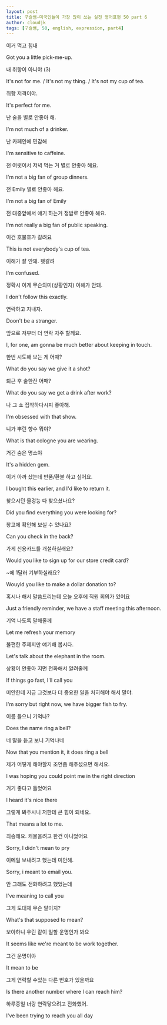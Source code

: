 ```yaml
---
layout: post
title: 구슬쌤-미국인들이 가장 많이 쓰는 실전 영어표현 50 part 6
author: cloudjk
tags: [구슬쌤, 50, english, expression, part4]
---
```


이거 먹고 힘내

Got you a little pick-me-up.

내 취향이 아니야 (3)

It's not for me. / It's not my thing. / It's not my cup of tea.

취향 저격이야.

It's perfect for me.

난 술을 별로 안좋아 해.

I'm not much of a drinker.

난 카페인에 민감해

I'm sensitive to caffeine.

전 여럿이서 저녁 먹는 거 별로 안좋아 해요.

I'm not a big fan of group dinners.

전 Emily 별로 안좋아 해요.

I'm not a big fan of Emily

전 대중앞에서 얘기 하는거 정밤로 안좋아 해요.

I'm not really a big fan of public speaking.

이건 호불호가 갈려요

This is not everybody's cup of tea.

이해가 잘 안돼. 헷갈려

I'm confused.

정확시 이게 무슨의미(상황인지) 이해가 안돼.

I don't follow this exactly.

연락하고 지내자.

Doon't be a stranger.

앞으로 저부터 더 연락 자주 할께요.

I, for one, am gonna be much better about keeping in touch.

한번 시도해 보는 게 어때?

What do you say we give it a shot?

퇴근 후 술한잔 어때?

What do you say we get a drink after work?

나 그 쇼 집착하다시피 좋아해.

I'm obsessed with that show.

니가 뿌린 향수 뭐야?

What is that cologne you are wearing.

거긴 숨은 명소야

It's a hidden gem.

이거 아까 샀는데 반품/환불 하고 싶어요.

I bought this earlier, and I'd like to return it.

찾으시던 물겅능 다 찾으셨나요?

Did you find everything you were looking for?

창고에 확인해 보실 수 있나요?

Can you check in the back?

가게 신용카드를 개설하실래요?

Would you like to sign up for our store credit card?

~에 1달러 기부하실래요?

Wouyld you like to make a dollar donation to?

혹시나 해서 말씀드리는데 오늘 오후에 직원 회의가 있어요

Just a friendly reminder, we have a staff meeting this afternoon.

기억 나도록 말해줄께

Let me refresh your memory

불편한 주제지만 얘기해 봅시다.

Let's talk about the elephant in the room.

상황이 안좋아 지면 전화해서 알려줄께

If things go fast, I'll call you

미안한데 지금 그것보다 더 중요한 일을 처히해야 해서 말야.

I'm sorry but right now, we have bigger fish to fry.

이름 들으니 기억나?

Does the name ring a bell?

네 말을 듣고 보니 기억나네

Now that you mention it, it does ring a bell

제가 어떻게 해야할지 조언좀 해주셨으면 해서요.

I was hoping you could point me in the right direction

거기 좋다고 들었어요

I heard it's nice there

그렇게 봐주시니 저한테 큰 힘이 되네요.

That means a lot to me.

죄송해요. 캐물을려고 한건 아니었어요

Sorry, I didn't mean to pry

이메일 보내려고 했는데 미안해.

Sorry, i meant to email you.

안 그래도 전화하려고 했었는데

I've meaning to call you

그게 도대체 무슨 말이지?

What's that supposed to mean?

보아하니 우린 같이 일할 운명인가 봐요

It seems like we're meant to be work together.

그건 운명이야

It mean to be

그게 연락할 수있는 다른 번호가 있을까요

Is there another number where I can reach him?

하루종일 너랑 연락닿으려고 전화했어.

I've been trying to reach you all day
